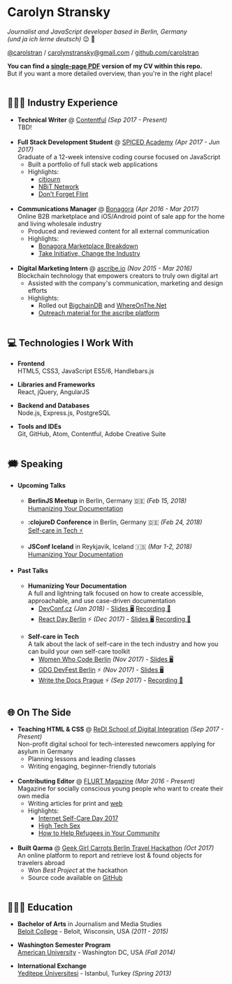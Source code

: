 # Carolyn Stransky
_Journalist and JavaScript developer based in Berlin, Germany_ <br>
_(und ja ich lerne deutsch)_ 😉 🥨

[@carolstran](https://twitter.com/carolstran) / [carolynstransky@gmail.com](mailto:carolynstransky@gmail.com) / [github.com/carolstran](https://github.com/carolstran)

**You can find a [single-page PDF](https://github.com/carolstran/cv/blob/master/one-pager/StranskyCV.pdf) version of my CV within this repo.** <br> But if you want a more detailed overview, than you're in the right place!
<br><br>

## 👩🏻‍💻 Industry Experience

* **Technical Writer** @ [Contentful](https://www.contentful.com/) _(Sep 2017 - Present)_ <br>
TBD!
<br><br>
* **Full Stack Development Student** @ [SPICED Academy](https://www.spiced-academy.com/) _(Apr 2017 - Jun 2017)_ <br>
Graduate of a 12-week intensive coding course focused on JavaScript
    * Built a portfolio of full stack web applications
    * Highlights:
        * [citjourn](https://github.com/carolstran/citjourn)
        * [NBiT Network](https://github.com/carolstran/nbit-network)
        * [Don't Forget Flint](https://github.com/carolstran/dont-forget-flint)
<br><br>
* **Communications Manager** @ [Bonagora](https://medium.com/@bonagora/bonagora-is-closing-d31678e74b4e) _(Apr 2016 - Mar 2017)_ <br>
Online B2B marketplace and iOS/Android point of sale app for the home and living wholesale industry
    * Produced and reviewed content for all external communication
    * Highlights:
        * [Bonagora Marketplace Breakdown](https://www.linkedin.com/in/carolstran/detail/treasury/position:802015431/)
        * [Take Initiative, Change the Industry](https://medium.com/@bonagora/take-initiative-change-the-industry-abccaf5f9a64)
<br><br>
* **Digital Marketing Intern** @ [ascribe.io](https://www.ascribe.io/) _(Nov 2015 - Mar 2016)_ <br>
Blockchain technology that empowers creators to truly own digital art
    * Assisted with the company's communication, marketing and design efforts
    * Highlights:
        * Rolled out [BigchainDB](https://www.bigchaindb.com/) and [WhereOnThe.Net](https://www.whereonthe.net/)
        * [Outreach material for the ascribe platform](https://www.linkedin.com/in/carolstran/detail/treasury/position:763046435/)
<br><br>

## 💻 Technologies I Work With

* **Frontend**<br>
HTML5, CSS3, JavaScript ES5/6, Handlebars.js

* **Libraries and Frameworks**<br>
React, jQuery, AngularJS

* **Backend and Databases**<br>
Node.js, Express.js, PostgreSQL

* **Tools and IDEs**<br>
Git, GitHub, Atom, Contentful, Adobe Creative Suite
<br><br>

## 🗯 Speaking

* #### Upcoming Talks
    * **BerlinJS Meetup** in Berlin, Germany 🇩🇪 _(Feb 15, 2018)_
    <br>[Humanizing Your Documentation](http://meetu.ps/e/DxYSM/vt7Hk/f)

    * **:clojureD Conference** in Berlin, Germany 🇩🇪 _(Feb 24, 2018)_
    <br>[Self-care in Tech ⚡️](http://clojured.de/schedule/#carolynStransky)

    * **JSConf Iceland** in Reykjavik, Iceland 🇮🇸 _(Mar 1-2, 2018)_ <br>[Humanizing Your Documentation](https://2018.jsconf.is/speakers/carolyn-stransky/)

* #### Past Talks
    * **Humanizing Your Documentation** <br>
    A full and lightning talk focused on how to create accessible, approachable, and use case-driven documentation
        * [DevConf.cz](https://devconfcz2018.sched.com/event/DJVT/humanizing-your-documentation) _(Jan 2018)_ - [Slides 🖥](https://speakerdeck.com/carolstran/humanizing-your-documentation-devconf-dot-cz) [Recording 🎥](https://www.youtube.com/watch?v=8LpZDLMo0PM)
        * [React Day Berlin](http://reactday.berlin/#speakers) ⚡️ _(Dec 2017)_ - [Slides 🖥](https://speakerdeck.com/carolstran/humanizing-your-documentation-lighting-talk) [Recording 🎥](https://www.youtube.com/watch?v=jY2xglypPkQ)
<br><br>
    * **Self-care in Tech** <br>
    A talk about the lack of self-care in the tech industry and how you can build your own self-care toolkit
        * [Women Who Code Berlin](https://www.meetup.com/Women-Who-Code-Berlin-Germany/events/244628599/) _(Nov 2017)_ - [Slides 🖥](https://speakerdeck.com/carolstran/self-care-in-tech)
        * [GDG DevFest Berlin](https://2017.devfest-berlin.de/schedule/day2?sessionId=2010021) ⚡️ _(Nov 2017)_ - [Slides 🖥](https://speakerdeck.com/carolstran/self-care-in-tech)
        * [Write the Docs Prague](http://www.writethedocs.org/conf/eu/2017/lightning-talks/) ⚡️ _(Sep 2017)_ - [Recording 🎥](https://www.youtube.com/watch?v=NDOJnMsELJU)
<br><br>

## 🌐  On The Side

* **Teaching HTML & CSS** @ [ReDI School of Digital Integration](https://www.redi-school.org/) _(Sep 2017 - Present)_<br>
Non-profit digital school for tech-interested newcomers applying for asylum in Germany
    * Planning lessons and leading classes
    * Writing engaging, beginner-friendly tutorials
<br><br>
* **Contributing Editor** @ [FLURT Magazine](http://www.flurtmag.com/) _(Mar 2016 - Present)_ <br>
Magazine for socially conscious young people who want to create their own media
    * Writing articles for print and [web](http://www.flurtmag.com/author/carolyn-stransky/)
    * Highlights:
        * [Internet Self-Care Day 2017](http://www.flurtmag.com/2017/08/internet-self-care-day-2017/)
        * [High Tech Sex](https://medium.com/@carolstran/high-tech-sex-46b44c581129?lipi=urn%3Ali%3Apage%3Ad_flagship3_profile_view_base_treasury%3BSSv4DUfPTnSJsQJRoRhdjQ%3D%3D)
        * [How to Help Refugees in Your Community](http://www.flurtmag.com/2016/08/how-to-help-refugees-in-your-community/)
<br><br>
* **Built Qarma** @ [Geek Girl Carrots Berlin Travel Hackathon](http://www.hacklikeagirl.co/) _(Oct 2017)_ <br>
An online platform to report and retrieve lost & found objects for travelers abroad
    * Won _Best Project_ at the hackathon
    * Source code available on [GitHub](https://github.com/lcorr8/qarma)
<br><br>

## 👩🏻‍🎓 Education

* **Bachelor of Arts** in Journalism and Media Studies<br>
[Beloit College](https://www.beloit.edu/search/?q=carolyn+stransky&x=0&y=0&as_sitesearch=https%3A%2F%2Fwww.beloit.edu%2F) - Beloit, Wisconsin, USA _(2011 - 2015)_

* **Washington Semester Program**<br>
[American University](https://www.beloit.edu/campus/news/?story_id=427353) - Washington DC, USA _(Fall 2014)_

* **International Exchange**<br>
[Yeditepe Üniversitesi](https://www.beloit.edu/campus/news/?story_id=381343) - Istanbul, Turkey _(Spring 2013)_
